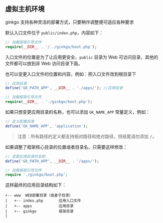 ## 虚拟主机环境

ginkgo 支持各种灵活的部署方式，只要稍作调整便可适应各种要求

默认入口文件位于 `public/index.php`，内容如下：

``` php
// 加载框架引导文件
require(__DIR__ . '/../ginkgo/boot.php');
```

入口文件的位置是为了让应用更安全，`public` 目录为 Web 可访问目录，其他的文件都可以放到非 Web 访问目录下面。

也可以变更入口文件的位置和内容，例如：把入口文件改到根目录下

``` php
// 应用目录
define('GK_PATH_APP', __DIR__ . './apps/'); //应用目录

// 加载框架引导文件
require(__DIR__ . './ginkgo/boot.php');
```

如果只想变更应用目录的名称，也可以添加 `GK_NAME_APP` 常量定义，例如：

``` php
// 定义配置目录
define('GK_NAME_APP', 'application');
```

> 注意：所有路径的定义都支持相对路径和绝对路径，但结尾请勿添加 <kbd>/</kbd>。

如果调整了框架核心目录的位置或者目录名，只需要这样修改：

``` php
// 变更应用目录的名称
define('GK_PATH_APP', __DIR__ . '/apps/');

// 加载框架引导文件
require './ginkgo/boot.php';
```

这样最终的应用目录结构如下：

    +-- www  WEB部署目录（或者子目录）
    |   +-- index.php       应用入口文件
    |   +-- apps            应用目录
    |   +-- ginkgo          框架目录
    |
    